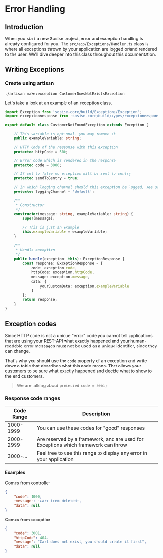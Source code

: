 # Error Handling
## Introduction
When you start a new Sosise project, error and exception handling is already configured for you. The `src/app/Exceptions/Handler.ts` class is where all exceptions thrown by your application are logged or/and rendered to the user. We'll dive deeper into this class throughout this documentation.

## Writing Exceptions
### Create using artisan
```sh
./artisan make:exception CustomerDoesNotExistsException
```

Let's take a look at an example of an exception class.

```typescript
import Exception from 'sosise-core/build/Exceptions/Exception';
import ExceptionResponse from 'sosise-core/build/Types/ExceptionResponse';

export default class CustomerNotFoundException extends Exception {

    // This variable is optional, you may remove it
    public exampleVariable: string;

    // HTTP Code of the response with this exception
    protected httpCode = 500;

    // Error code which is rendered in the response
    protected code = 3000;

    // If set to false no exception will be sent to sentry
    protected sendToSentry = true;

    // In which logging channel should this exception be logged, see src/config/logging.ts
    protected loggingChannel = 'default';

    /**
     * Constructor
     */
    constructor(message: string, exampleVariable: string) {
        super(message);

        // This is just an example
        this.exampleVariable = exampleVariable;
    }

    /**
     * Handle exception
     */
    public handle(exception: this): ExceptionResponse {
        const response: ExceptionResponse = {
            code: exception.code,
            httpCode: exception.httpCode,
            message: exception.message,
            data: {
                yourCustomData: exception.exampleVariable
            }
        };
        return response;
    }
}
```

## Exception codes
Since HTTP code is not a unique "error" code you cannot tell applications that are using your REST-API what exactly happened and your human-readable error messages must not be used as a unique identifier, since they can change.

That's why you should use the `code` property of an exception and write down a table that describes what this code means. That allows your customers to be sure what exactly happened and decide what to show to the end customers.

> We are talking about `protected code = 3001;`

### Response code ranges
| Code Range | Description |
| ----------- | ----------- |
| 1000-1999 | You can use these codes for "good" responses |
| 2000-2999 | Are reserved by a framework, and are used for Exceptions which framework can throw |
| 3000-... | Feel free to use this range to display any error in your application |

#### Examples
Comes from controller
```json
{
    "code": 1000,
    "message": "Cart item deleted",
    "data": null
}
```

Comes from exception
```json
{
    "code": 3001,
    "httpCode": 404,
    "message": "Cart does not exist, you should create it first",
    "data": null
}
```